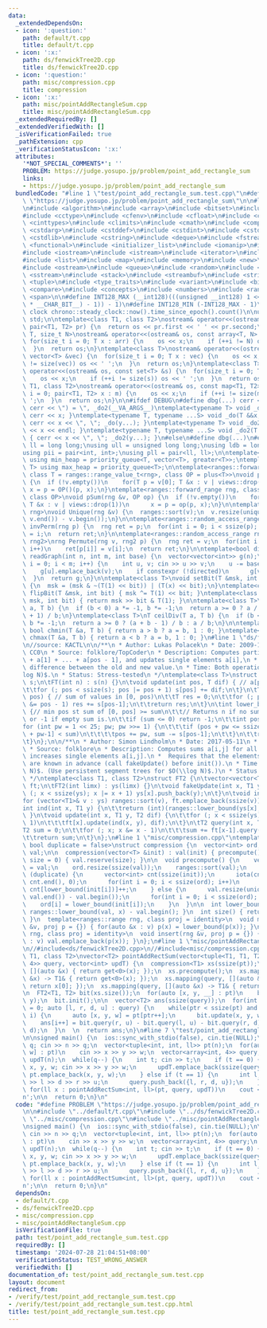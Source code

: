 ```yaml
---
data:
  _extendedDependsOn:
  - icon: ':question:'
    path: default/t.cpp
    title: default/t.cpp
  - icon: ':x:'
    path: ds/fenwickTree2D.cpp
    title: ds/fenwickTree2D.cpp
  - icon: ':question:'
    path: misc/compression.cpp
    title: compression
  - icon: ':x:'
    path: misc/pointAddRectangleSum.cpp
    title: misc/pointAddRectangleSum.cpp
  _extendedRequiredBy: []
  _extendedVerifiedWith: []
  _isVerificationFailed: true
  _pathExtension: cpp
  _verificationStatusIcon: ':x:'
  attributes:
    '*NOT_SPECIAL_COMMENTS*': ''
    PROBLEM: https://judge.yosupo.jp/problem/point_add_rectangle_sum
    links:
    - https://judge.yosupo.jp/problem/point_add_rectangle_sum
  bundledCode: "#line 1 \"test/point_add_rectangle_sum.test.cpp\"\n#define PROBLEM\
    \ \"https://judge.yosupo.jp/problem/point_add_rectangle_sum\"\n\n#line 1 \"default/t.cpp\"\
    \n#include <algorithm>\n#include <array>\n#include <bitset>\n#include <cassert>\n\
    #include <cctype>\n#include <cfenv>\n#include <cfloat>\n#include <chrono>\n#include\
    \ <cinttypes>\n#include <climits>\n#include <cmath>\n#include <complex>\n#include\
    \ <cstdarg>\n#include <cstddef>\n#include <cstdint>\n#include <cstdio>\n#include\
    \ <cstdlib>\n#include <cstring>\n#include <deque>\n#include <fstream>\n#include\
    \ <functional>\n#include <initializer_list>\n#include <iomanip>\n#include <ios>\n\
    #include <iostream>\n#include <istream>\n#include <iterator>\n#include <limits>\n\
    #include <list>\n#include <map>\n#include <memory>\n#include <new>\n#include <numeric>\n\
    #include <ostream>\n#include <queue>\n#include <random>\n#include <set>\n#include\
    \ <sstream>\n#include <stack>\n#include <streambuf>\n#include <string>\n#include\
    \ <tuple>\n#include <type_traits>\n#include <variant>\n#include <bit>\n#include\
    \ <compare>\n#include <concepts>\n#include <numbers>\n#include <ranges>\n#include\
    \ <span>\n\n#define INT128_MAX (__int128)(((unsigned __int128) 1 << ((sizeof(__int128)\
    \ * __CHAR_BIT__) - 1)) - 1)\n#define INT128_MIN (-INT128_MAX - 1)\n\n#define\
    \ clock chrono::steady_clock::now().time_since_epoch().count()\n\nusing namespace\
    \ std;\n\ntemplate<class T1, class T2>\nostream& operator<<(ostream& os, const\
    \ pair<T1, T2> pr) {\n  return os << pr.first << ' ' << pr.second;\n}\ntemplate<class\
    \ T, size_t N>\nostream& operator<<(ostream& os, const array<T, N> &arr) {\n \
    \ for(size_t i = 0; T x : arr) {\n    os << x;\n    if (++i != N) os << ' ';\n\
    \  }\n  return os;\n}\ntemplate<class T>\nostream& operator<<(ostream& os, const\
    \ vector<T> &vec) {\n  for(size_t i = 0; T x : vec) {\n    os << x;\n    if (++i\
    \ != size(vec)) os << ' ';\n  }\n  return os;\n}\ntemplate<class T>\nostream&\
    \ operator<<(ostream& os, const set<T> &s) {\n  for(size_t i = 0; T x : s) {\n\
    \    os << x;\n    if (++i != size(s)) os << ' ';\n  }\n  return os;\n}\ntemplate<class\
    \ T1, class T2>\nostream& operator<<(ostream& os, const map<T1, T2> &m) {\n  for(size_t\
    \ i = 0; pair<T1, T2> x : m) {\n    os << x;\n    if (++i != size(m)) os << '\
    \ ';\n  }\n  return os;\n}\n\n#ifdef DEBUG\n#define dbg(...) cerr << '(', _do(#__VA_ARGS__),\
    \ cerr << \") = \", _do2(__VA_ARGS__)\ntemplate<typename T> void _do(T &&x) {\
    \ cerr << x; }\ntemplate<typename T, typename ...S> void _do(T &&x, S&&...y) {\
    \ cerr << x << \", \"; _do(y...); }\ntemplate<typename T> void _do2(T &&x) { cerr\
    \ << x << endl; }\ntemplate<typename T, typename ...S> void _do2(T &&x, S&&...y)\
    \ { cerr << x << \", \"; _do2(y...); }\n#else\n#define dbg(...)\n#endif\n\nusing\
    \ ll = long long;\nusing ull = unsigned long long;\nusing ldb = long double;\n\
    using pii = pair<int, int>;\nusing pll = pair<ll, ll>;\n\ntemplate<typename T>\
    \ using min_heap = priority_queue<T, vector<T>, greater<T>>;\ntemplate<typename\
    \ T> using max_heap = priority_queue<T>;\n\ntemplate<ranges::forward_range rng,\
    \ class T = ranges::range_value_t<rng>, class OP = plus<T>>\nvoid pSum(rng &v)\
    \ {\n  if (!v.empty())\n    for(T p = v[0]; T &x : v | views::drop(1))\n     \
    \ x = p = OP()(p, x);\n}\ntemplate<ranges::forward_range rng, class T = ranges::range_value_t<rng>,\
    \ class OP>\nvoid pSum(rng &v, OP op) {\n  if (!v.empty())\n    for(T p = v[0];\
    \ T &x : v | views::drop(1))\n      x = p = op(p, x);\n}\n\ntemplate<ranges::forward_range\
    \ rng>\nvoid Unique(rng &v) {\n  ranges::sort(v);\n  v.resize(unique(v.begin(),\
    \ v.end()) - v.begin());\n}\n\ntemplate<ranges::random_access_range rng>\nrng\
    \ invPerm(rng p) {\n  rng ret = p;\n  for(int i = 0; i < ssize(p); i++)\n    ret[p[i]]\
    \ = i;\n  return ret;\n}\n\ntemplate<ranges::random_access_range rng, ranges::random_access_range\
    \ rng2>\nrng Permute(rng v, rng2 p) {\n  rng ret = v;\n  for(int i = 0; i < ssize(p);\
    \ i++)\n    ret[p[i]] = v[i];\n  return ret;\n}\n\ntemplate<bool directed>\nvector<vector<int>>\
    \ readGraph(int n, int m, int base) {\n  vector<vector<int>> g(n);\n  for(int\
    \ i = 0; i < m; i++) {\n    int u, v; cin >> u >> v;\n    u -= base, v -= base;\n\
    \    g[u].emplace_back(v);\n    if constexpr (!directed)\n      g[v].emplace_back(u);\n\
    \  }\n  return g;\n}\n\ntemplate<class T>\nvoid setBit(T &msk, int bit, bool x)\
    \ {\n  msk = (msk & ~(T(1) << bit)) | (T(x) << bit);\n}\ntemplate<class T> void\
    \ flipBit(T &msk, int bit) { msk ^= T(1) << bit; }\ntemplate<class T> bool getBit(T\
    \ msk, int bit) { return msk >> bit & T(1); }\n\ntemplate<class T>\nT floorDiv(T\
    \ a, T b) {\n  if (b < 0) a *= -1, b *= -1;\n  return a >= 0 ? a / b : (a - b\
    \ + 1) / b;\n}\ntemplate<class T>\nT ceilDiv(T a, T b) {\n  if (b < 0) a *= -1,\
    \ b *= -1;\n  return a >= 0 ? (a + b - 1) / b : a / b;\n}\n\ntemplate<class T>\
    \ bool chmin(T &a, T b) { return a > b ? a = b, 1 : 0; }\ntemplate<class T> bool\
    \ chmax(T &a, T b) { return a < b ? a = b, 1 : 0; }\n#line 1 \"ds/fenwickTree2D.cpp\"\
    \n//source: KACTL\n\n/**\n * Author: Lukas Polacek\n * Date: 2009-10-30\n * License:\
    \ CC0\n * Source: folklore/TopCoder\n * Description: Computes partial sums a[0]\
    \ + a[1] + ... + a[pos - 1], and updates single elements a[i],\n * taking the\
    \ difference between the old and new value.\n * Time: Both operations are $O(\\\
    log N)$.\n * Status: Stress-tested\n */\ntemplate<class T>\nstruct FT {\n\tvector<T>\
    \ s;\n\tFT(int n) : s(n) {}\n\tvoid update(int pos, T dif) { // a[pos] += dif\n\
    \t\tfor (; pos < ssize(s); pos |= pos + 1) s[pos] += dif;\n\t}\n\tT query(int\
    \ pos) { // sum of values in [0, pos)\n\t\tT res = 0;\n\t\tfor (; pos > 0; pos\
    \ &= pos - 1) res += s[pos-1];\n\t\treturn res;\n\t}\n\tint lower_bound(T sum)\
    \ {// min pos st sum of [0, pos] >= sum\n\t\t// Returns n if no sum is >= sum,\
    \ or -1 if empty sum is.\n\t\tif (sum <= 0) return -1;\n\t\tint pos = 0;\n\t\t\
    for (int pw = 1 << 25; pw; pw >>= 1) {\n\t\t\tif (pos + pw <= ssize(s) && s[pos\
    \ + pw-1] < sum)\n\t\t\t\tpos += pw, sum -= s[pos-1];\n\t\t}\n\t\treturn pos;\n\
    \t}\n};\n\n/**\n * Author: Simon Lindholm\n * Date: 2017-05-11\n * License: CC0\n\
    \ * Source: folklore\n * Description: Computes sums a[i,j] for all i<I, j<J, and\
    \ increases single elements a[i,j].\n *  Requires that the elements to be updated\
    \ are known in advance (call fakeUpdate() before init()).\n * Time: $O(\\log^2\
    \ N)$. (Use persistent segment trees for $O(\\log N)$.)\n * Status: stress-tested\n\
    \ */\ntemplate<class T1, class T2>\nstruct FT2 {\n\tvector<vector<T1>> ys; vector<FT<T2>>\
    \ ft;\n\tFT2(int limx) : ys(limx) {}\n\tvoid fakeUpdate(int x, T1 y) {\n\t\tfor\
    \ (; x < ssize(ys); x |= x + 1) ys[x].push_back(y);\n\t}\n\tvoid init() {\n\t\t\
    for (vector<T1>& v : ys) ranges::sort(v), ft.emplace_back(ssize(v));\n\t}\n\t\
    int ind(int x, T1 y) {\n\t\treturn (int)(ranges::lower_bound(ys[x], y) - ys[x].begin());\
    \ }\n\tvoid update(int x, T1 y, T2 dif) {\n\t\tfor (; x < ssize(ys); x |= x +\
    \ 1)\n\t\t\tft[x].update(ind(x, y), dif);\n\t}\n\tT2 query(int x, T1 y) {\n\t\t\
    T2 sum = 0;\n\t\tfor (; x; x &= x - 1)\n\t\t\tsum += ft[x-1].query(ind(x-1, y));\n\
    \t\treturn sum;\n\t}\n};\n#line 1 \"misc/compression.cpp\"\ntemplate<class T,\
    \ bool duplicate = false>\nstruct compression {\n  vector<int> ord;\n  vector<T>\
    \ val;\n\n  compression(vector<T> &init) : val(init) { precompute(); }\n  compression(int\
    \ size = 0) { val.reserve(size); }\n\n  void precompute() {\n    vector<T> init\
    \ = val;\n    ord.resize(ssize(val));\n    ranges::sort(val);\n    if constexpr\
    \ (duplicate) {\n      vector<int> cnt(ssize(init));\n      iota(cnt.begin(),\
    \ cnt.end(), 0);\n      for(int i = 0; i < ssize(ord); i++)\n        ord[i] =\
    \ cnt[lower_bound(init[i])]++;\n    } else {\n      val.resize(unique(val.begin(),\
    \ val.end()) - val.begin());\n      for(int i = 0; i < ssize(ord); i++)\n    \
    \    ord[i] = lower_bound(init[i]);\n    }\n  }\n\n  int lower_bound(T x) { return\
    \ ranges::lower_bound(val, x) - val.begin(); }\n  int size() { return ssize(val);\
    \ }\n  template<ranges::range rng, class proj = identity>\n  void mapping(rng\
    \ &v, proj p = {}) { for(auto &x : v) p(x) = lower_bound(p(x)); }\n  template<ranges::range\
    \ rng, class proj = identity>\n  void insert(rng &v, proj p = {}) { for(auto &x\
    \ : v) val.emplace_back(p(x)); }\n};\n#line 1 \"misc/pointAddRectangleSum.cpp\"\
    \n//#include<ds/fenwickTree2D.cpp>\n//#include<misc/compression.cpp>\n\ntemplate<class\
    \ T1, class T2>\nvector<T2> pointAddRectSum(vector<tuple<T1, T1, T2>> pt, vector<array<T1,\
    \ 4>> query, vector<int> updT) {\n  compression<T1> xs(ssize(pt));\n  xs.insert(pt,\
    \ [](auto &x) { return get<0>(x); });\n  xs.precompute();\n  xs.mapping(pt, [](auto\
    \ &x) -> T1& { return get<0>(x); });\n  xs.mapping(query, [](auto &x) -> T1& {\
    \ return x[0]; });\n  xs.mapping(query, [](auto &x) -> T1& { return x[1]; });\n\
    \n  FT2<T1, T2> bit(xs.size());\n  for(auto [x, y, __] : pt)\n    bit.fakeUpdate(x,\
    \ y);\n  bit.init();\n\n  vector<T2> ans(ssize(query));\n  for(int i = 0, ptr\
    \ = 0; auto [l, r, d, u] : query) {\n    while(ptr < ssize(pt) and updT[ptr] <=\
    \ i) {\n      auto [x, y, w] = pt[ptr++];\n      bit.update(x, y, w);\n    }\n\
    \    ans[i++] = bit.query(r, u) - bit.query(l, u) - bit.query(r, d) + bit.query(l,\
    \ d);\n  }\n  \n  return ans;\n}\n#line 7 \"test/point_add_rectangle_sum.test.cpp\"\
    \n\nsigned main() {\n  ios::sync_with_stdio(false), cin.tie(NULL);\n\n  int n,\
    \ q; cin >> n >> q;\n  vector<tuple<int, int, ll>> pt(n);\n  for(auto &[x, y,\
    \ w] : pt)\n    cin >> x >> y >> w;\n  vector<array<int, 4>> query;\n  vector<int>\
    \ updT(n);\n  while(q--) {\n    int t; cin >> t;\n    if (t == 0) {\n      int\
    \ x, y, w; cin >> x >> y >> w;\n      updT.emplace_back(ssize(query));\n     \
    \ pt.emplace_back(x, y, w);\n    } else if (t == 1) {\n      int l, r, d, u; cin\
    \ >> l >> d >> r >> u;\n      query.push_back({l, r, d, u});\n    }\n  }\n\n \
    \ for(ll x : pointAddRectSum<int, ll>(pt, query, updT))\n    cout << x << '\\\
    n';\n\n  return 0;\n}\n"
  code: "#define PROBLEM \"https://judge.yosupo.jp/problem/point_add_rectangle_sum\"\
    \n\n#include \"../default/t.cpp\"\n#include \"../ds/fenwickTree2D.cpp\"\n#include\
    \ \"../misc/compression.cpp\"\n#include \"../misc/pointAddRectangleSum.cpp\"\n\
    \nsigned main() {\n  ios::sync_with_stdio(false), cin.tie(NULL);\n\n  int n, q;\
    \ cin >> n >> q;\n  vector<tuple<int, int, ll>> pt(n);\n  for(auto &[x, y, w]\
    \ : pt)\n    cin >> x >> y >> w;\n  vector<array<int, 4>> query;\n  vector<int>\
    \ updT(n);\n  while(q--) {\n    int t; cin >> t;\n    if (t == 0) {\n      int\
    \ x, y, w; cin >> x >> y >> w;\n      updT.emplace_back(ssize(query));\n     \
    \ pt.emplace_back(x, y, w);\n    } else if (t == 1) {\n      int l, r, d, u; cin\
    \ >> l >> d >> r >> u;\n      query.push_back({l, r, d, u});\n    }\n  }\n\n \
    \ for(ll x : pointAddRectSum<int, ll>(pt, query, updT))\n    cout << x << '\\\
    n';\n\n  return 0;\n}\n"
  dependsOn:
  - default/t.cpp
  - ds/fenwickTree2D.cpp
  - misc/compression.cpp
  - misc/pointAddRectangleSum.cpp
  isVerificationFile: true
  path: test/point_add_rectangle_sum.test.cpp
  requiredBy: []
  timestamp: '2024-07-28 21:04:51+08:00'
  verificationStatus: TEST_WRONG_ANSWER
  verifiedWith: []
documentation_of: test/point_add_rectangle_sum.test.cpp
layout: document
redirect_from:
- /verify/test/point_add_rectangle_sum.test.cpp
- /verify/test/point_add_rectangle_sum.test.cpp.html
title: test/point_add_rectangle_sum.test.cpp
---
```

